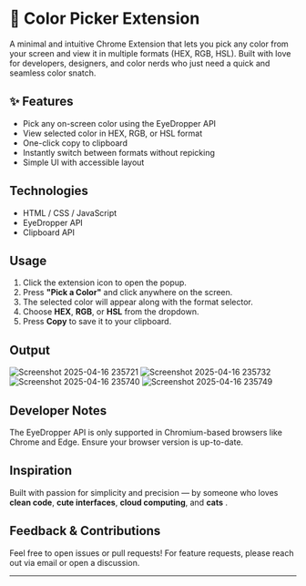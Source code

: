 # 🎨 Color Picker Extension

A minimal and intuitive Chrome Extension that lets you pick any color from your screen and view it in multiple formats (HEX, RGB, HSL). Built with love for developers, designers, and color nerds who just need a quick and seamless color snatch.

## ✨ Features

- Pick any on-screen color using the EyeDropper API
- View selected color in HEX, RGB, or HSL format
- One-click copy to clipboard
- Instantly switch between formats without repicking
- Simple UI with accessible layout

##  Technologies

- HTML / CSS / JavaScript
- EyeDropper API
- Clipboard API

## Usage

1. Click the extension icon to open the popup.
2. Press **"Pick a Color"** and click anywhere on the screen.
3. The selected color will appear along with the format selector.
4. Choose **HEX**, **RGB**, or **HSL** from the dropdown.
5. Press **Copy** to save it to your clipboard.

## Output
![Screenshot 2025-04-16 235721](https://github.com/user-attachments/assets/37e73fd0-de52-4fa2-84b0-1ffa67dc2f53)
![Screenshot 2025-04-16 235732](https://github.com/user-attachments/assets/68f745e4-8c69-4dea-933c-0a3aa6b511dc)
![Screenshot 2025-04-16 235740](https://github.com/user-attachments/assets/7cf1eb41-eefd-4f18-ae17-78b6f1ef1b17)
![Screenshot 2025-04-16 235749](https://github.com/user-attachments/assets/a4aebf22-7b58-477a-9abc-b9e48050134d)


## Developer Notes

The EyeDropper API is only supported in Chromium-based browsers like Chrome and Edge. Ensure your browser version is up-to-date.

## Inspiration

Built with passion for simplicity and precision — by someone who loves **clean code**, **cute interfaces**, **cloud computing**, and **cats** .

## Feedback & Contributions

Feel free to open issues or pull requests! For feature requests, please reach out via email or open a discussion.

---
